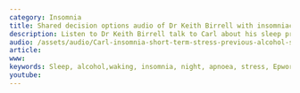 ```yaml
---
category: Insomnia
title: Shared decision options audio of Dr Keith Birrell with insomniac Carl
description: Listen to Dr Keith Birrell talk to Carl about his sleep problems linked to stress
audio: /assets/audio/Carl-insomnia-short-term-stress-previous-alcohol-sleep-hygiene-LQ-11.1.18.m4a
article: 
www: 
keywords: Sleep, alcohol,waking, insomnia, night, apnoea, stress, Epworth, restriction, audio, questionnaire, sleep hygiene, sleep problem, sleep restriction
youtube:
--- 
```

